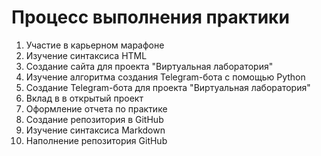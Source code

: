 <h1 align="left">Процесс выполнения практики</h1>

1. Участие в карьерном марафоне
2. Изучение синтаксиса HTML
3. Создание сайта для проекта "Виртуальная лаборатория"
4. Изучение алгоритма создания Telegram-бота с помощью Python
5. Создание Telegram-бота для проекта "Виртуальная лаборатория"
6. Вклад в в открытый проект
7. Оформление отчета по практике
8. Создание репозитория в GitHub
9. Изучение синтаксиса Markdown
10. Наполнение репозитория GitHub

